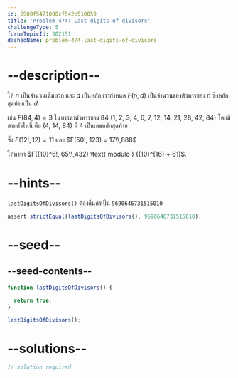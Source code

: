```yaml
---
id: 5900f5471000cf542c510059
title: 'Problem 474: Last digits of divisors'
challengeType: 5
forumTopicId: 302151
dashedName: problem-474-last-digits-of-divisors
---
```


# --description--

ให้ $n$ เป็นจำนวนเต็มบวก และ $d$ เป็นหลัก  เรากำหนด $F(n, d)$ เป็นจำนวนของตัวหารของ $n$ ซึ่งหลักสุดท้ายเป็น $d$

เช่น $F(84, 4) = 3$ ในบรรดาตัวหารของ 84 (1, 2, 3, 4, 6, 7, 12, 14, 21, 28, 42, 84) โดยมีสามตัวในนี้ คือ (4, 14, 84) มี 4 เป็นเลขหลักสุดท้าย

ซึ่ง $F(12!, 12) = 11$ และ $F(50!, 123) = 17\\,888$

ให้หาหา $F({10}^6!, 65\\,432) \text{ modulo } ({10}^{16} + 61)$.

# --hints--

`lastDigitsOfDivisors()` ต้องคืนค่าเป็น `9690646731515010`

```js
assert.strictEqual(lastDigitsOfDivisors(), 9690646731515010);
```

# --seed--

## --seed-contents--

```js
function lastDigitsOfDivisors() {

  return true;
}

lastDigitsOfDivisors();
```

# --solutions--

```js
// solution required
```
